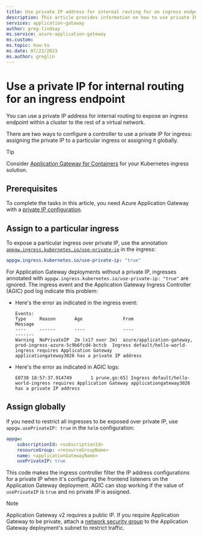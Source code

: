 ```yaml
---
title: Use private IP address for internal routing for an ingress endpoint
description: This article provides information on how to use private IPs for internal routing to expose the ingress endpoint within a cluster to the rest of the virtual network.
services: application-gateway
author: greg-lindsay
ms.service: azure-application-gateway
ms.custom:
ms.topic: how-to
ms.date: 07/23/2023
ms.author: greglin
---
```


# Use a private IP for internal routing for an ingress endpoint

You can use a private IP address for internal routing to expose an ingress endpoint within a cluster to the rest of a virtual network.

There are two ways to configure a controller to use a private IP for ingress: assigning the private IP to a particular ingress or assigning it globally.

> [!TIP]
> Consider [Application Gateway for Containers](for-containers/overview.md) for your Kubernetes ingress solution.

## Prerequisites

To complete the tasks in this article, you need Azure Application Gateway with a [private IP configuration](./configure-application-gateway-with-private-frontend-ip.md).

## Assign to a particular ingress

To expose a particular ingress over private IP, use the annotation [`appgw.ingress.kubernetes.io/use-private-ip`](./ingress-controller-annotations.md#use-private-ip) in the ingress:

```yaml
appgw.ingress.kubernetes.io/use-private-ip: "true"
```

For Application Gateway deployments without a private IP, ingresses annotated with `appgw.ingress.kubernetes.io/use-private-ip: "true"` are ignored. The ingress event and the Application Gateway Ingress Controller (AGIC) pod log indicate this problem:

- Here's the error as indicated in the ingress event:

    ```output
    Events:
    Type     Reason       Age               From                                                                     Message
    ----     ------       ----              ----                                                                     -------
    Warning  NoPrivateIP  2m (x17 over 2m)  azure/application-gateway, prod-ingress-azure-5c9b6fcd4-bctcb  Ingress default/hello-world-ingress requires Application Gateway
    applicationgateway3026 has a private IP address
    ```

- Here's the error as indicated in AGIC logs:

    ```output
    E0730 18:57:37.914749       1 prune.go:65] Ingress default/hello-world-ingress requires Application Gateway applicationgateway3026 has a private IP address
    ```

## Assign globally

If you need to restrict all ingresses to be exposed over private IP, use `appgw.usePrivateIP: true` in the `helm` configuration:

```yaml
appgw:
    subscriptionId: <subscriptionId>
    resourceGroup: <resourceGroupName>
    name: <applicationGatewayName>
    usePrivateIP: true
```

This code makes the ingress controller filter the IP address configurations for a private IP when it's configuring the frontend listeners on the Application Gateway deployment. AGIC can stop working if the value of `usePrivateIP` is `true` and no private IP is assigned.

> [!NOTE]
> Application Gateway v2 requires a public IP. If you require Application Gateway to be private, attach a [network security group](../virtual-network/network-security-groups-overview.md) to the Application Gateway deployment's subnet to restrict traffic.
